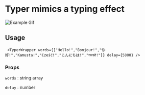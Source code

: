 # Typer mimics a typing effect 

![Example Gif](https://i.gyazo.com/50a09b61842a1f083552ed30f9c768cf.gif)

## Usage
` <TyperWrapper words={["Hello!","Bonjour!","你好!","Kamusta!","Cześć!","こんにちは!","नमस्ते!"]} delay={5000} />`
### Props
`words` : string array

`delay` : number